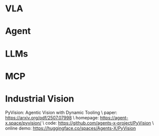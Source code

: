 
# VLA




# Agent


# LLMs


# MCP


# Industrial Vision


PyVision: Agentic Vision with Dynamic Tooling \ 
paper: https://arxiv.org/pdf/2507.07998  \ 
homepage: https://agent-x.space/pyvision/ \ 
code: https://github.com/agents-x-project/PyVision \ 
online demo: https://huggingface.co/spaces/Agents-X/PyVision



